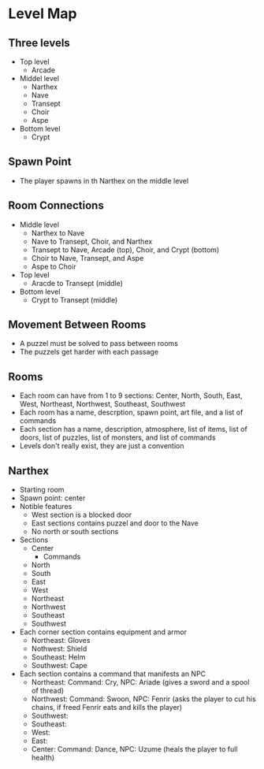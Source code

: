 Level Map
=========

Three levels
------------

* Top level
  * Arcade
* Middel level
  * Narthex
  * Nave
  * Transept
  * Choir
  * Aspe
* Bottom level
  * Crypt

Spawn Point
-----------

* The player spawns in th Narthex on the middle level

Room Connections
----------------

* Middle level
  * Narthex to Nave
  * Nave to Transept, Choir, and Narthex
  * Transept to Nave, Arcade (top), Choir, and Crypt (bottom)
  * Choir to Nave, Transept, and Aspe
  * Aspe to Choir
* Top level
  * Aracde to Transept (middle)
* Bottom level
  * Crypt to Transept (middle)


Movement Between Rooms
----------------------

* A puzzel must be solved to pass between rooms
* The puzzels get harder with each passage

Rooms
-----

* Each room can have from 1 to 9 sections: Center, North, South, East, West, Northeast, Northwest, Southeast, Southwest
* Each room has a name, descrption, spawn point, art file, and a list of commands
* Each section has a name, description, atmosphere, list of items, list of doors, list of puzzles, list of monsters, and list of commands
* Levels don't really exist, they are just a convention

Narthex
-------
* Starting room
* Spawn point: center
* Notible features
	* West section is a blocked door
	* East sections contains puzzel and door to the Nave
	* No north or south sections
* Sections
	* Center
	  * Commands
	* North
	* South
	* East
	* West
	* Northeast
	* Northwest
	* Southeast
	* Southwest
* Each corner section contains equipment and armor
  * Northeast: Gloves
  * Nothwest: Shield
  * Southeast: Helm
  * Southwest: Cape
* Each section contains a command that manifests an NPC
  * Northeast: Command: Cry, NPC: Ariade (gives a sword and a spool of thread)
  * Northwest: Command: Swoon, NPC: Fenrir (asks the player to cut his chains, if freed Fenrir eats and kills the player)
  * Southwest: 
  * Southeast:
  * West:
  * East: 
  * Center: Command: Dance, NPC: Uzume (heals the player to full health)
